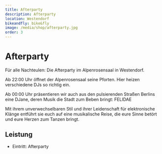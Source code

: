 ```yaml
---
title: Afterparty
description: Afterparty
location: Westendorf
bikeandfly: bike&fly
image: /media/shop/afterparty.jpg
order: 3
---
```


# Afterparty

Für alle Nachteulen: Die Afterparty im Alpenrosensaal in Westendorf. 

Ab 22:00 Uhr öffnet der Alpenrosensaal seine Pforten. Hier heizen verschiedene DJs so richtig ein. 

Ab 00:00 Uhr präsentieren wir auch aus den pulsierenden Straßen Berlins eine DJane, deren Musik die Stadt zum Beben bringt: FELIDAE

Mit ihrem unverwechselbaren Stil und ihrer Leidenschaft für elektronische Klänge entführt sie euch auf eine musikalische Reise, die eure Sinne betört und eure Herzen zum Tanzen bringt.


## Leistung

- Eintritt: Afterparty

<ContentImageGallery path="/media/shop/gallerie/"/>
